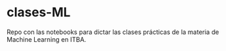 # clases-ML
Repo con las notebooks para dictar las clases prácticas de la materia de Machine Learning en ITBA.
